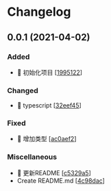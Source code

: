 # Changelog

<a name="0.0.1"></a>
## 0.0.1 (2021-04-02)

### Added

- 🎉 初始化项目 [[1995122](https://github.com/Simon-Bin/flant-cli/commit/1995122ee7f1ba60444ff2595dafd6c147659f1d)]

### Changed

- 🎨 typescript [[32eef45](https://github.com/Simon-Bin/flant-cli/commit/32eef45c45759e64efb3bf4bd64008638514fc74)]

### Fixed

- 🐛 增加类型 [[ac0aef2](https://github.com/Simon-Bin/flant-cli/commit/ac0aef2ce916a140f3646f8ee711efb4d21a5f40)]

### Miscellaneous

- 📝 更新README [[c5329a5](https://github.com/Simon-Bin/flant-cli/commit/c5329a5bd09e4c5b40f37034f0a916124a365eb1)]
-  Create README.md [[4c98dac](https://github.com/Simon-Bin/flant-cli/commit/4c98dac8b7a70fff372bc01aad355f12454f47e0)]


